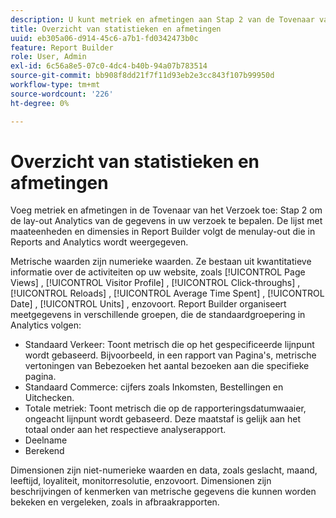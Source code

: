 ```yaml
---
description: U kunt metriek en afmetingen aan Stap 2 van de Tovenaar van het Verzoek toevoegen om de lay-out Analytics van de gegevens in uw verzoek te bepalen. De lijst met maateenheden en dimensies in Report Builder volgt de menulay-out die in Reports and Analytics wordt weergegeven.
title: Overzicht van statistieken en afmetingen
uuid: eb305a06-d914-45c6-a7b1-fd0342473b0c
feature: Report Builder
role: User, Admin
exl-id: 6c56a8e5-07c0-4dc4-b40b-94a07b783514
source-git-commit: bb908f8dd21f7f11d93eb2e3cc843f107b99950d
workflow-type: tm+mt
source-wordcount: '226'
ht-degree: 0%

---
```


# Overzicht van statistieken en afmetingen

Voeg metriek en afmetingen in de Tovenaar van het Verzoek toe: Stap 2 om de lay-out Analytics van de gegevens in uw verzoek te bepalen. De lijst met maateenheden en dimensies in Report Builder volgt de menulay-out die in Reports and Analytics wordt weergegeven.

Metrische waarden zijn numerieke waarden. Ze bestaan uit kwantitatieve informatie over de activiteiten op uw website, zoals [!UICONTROL Page Views] , [!UICONTROL Visitor Profile] , [!UICONTROL Click-throughs] , [!UICONTROL Reloads] , [!UICONTROL Average Time Spent] , [!UICONTROL Date] , [!UICONTROL Units] , enzovoort. Report Builder organiseert meetgegevens in verschillende groepen, die de standaardgroepering in Analytics volgen:

* Standaard Verkeer: Toont metrisch die op het gespecificeerde lijnpunt wordt gebaseerd. Bijvoorbeeld, in een rapport van Pagina&#39;s, metrische vertoningen van Bebezoeken het aantal bezoeken aan die specifieke pagina.
* Standaard Commerce: cijfers zoals Inkomsten, Bestellingen en Uitchecken.
* Totale metriek: Toont metrisch die op de rapporteringsdatumwaaier, ongeacht lijnpunt wordt gebaseerd. Deze maatstaf is gelijk aan het totaal onder aan het respectieve analyserapport.
* Deelname
* Berekend

Dimensionen zijn niet-numerieke waarden en data, zoals geslacht, maand, leeftijd, loyaliteit, monitorresolutie, enzovoort. Dimensionen zijn beschrijvingen of kenmerken van metrische gegevens die kunnen worden bekeken en vergeleken, zoals in afbraakrapporten.
